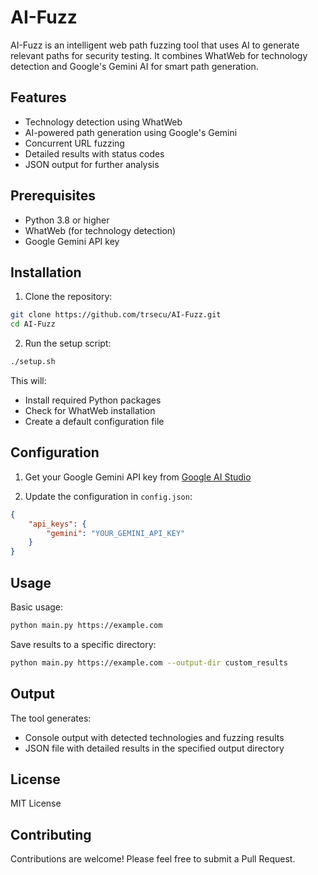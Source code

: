 # AI-Fuzz

AI-Fuzz is an intelligent web path fuzzing tool that uses AI to generate relevant paths for security testing. It combines WhatWeb for technology detection and Google's Gemini AI for smart path generation.

## Features

- Technology detection using WhatWeb
- AI-powered path generation using Google's Gemini
- Concurrent URL fuzzing
- Detailed results with status codes
- JSON output for further analysis

## Prerequisites

- Python 3.8 or higher
- WhatWeb (for technology detection)
- Google Gemini API key

## Installation

1. Clone the repository:
```bash
git clone https://github.com/trsecu/AI-Fuzz.git
cd AI-Fuzz
```

2. Run the setup script:
```bash
./setup.sh
```

This will:
- Install required Python packages
- Check for WhatWeb installation
- Create a default configuration file

## Configuration

1. Get your Google Gemini API key from [Google AI Studio](https://makersuite.google.com/app/apikey)

2. Update the configuration in `config.json`:
```json
{
    "api_keys": {
        "gemini": "YOUR_GEMINI_API_KEY"
    }
}
```

## Usage

Basic usage:
```bash
python main.py https://example.com
```

Save results to a specific directory:
```bash
python main.py https://example.com --output-dir custom_results
```

## Output

The tool generates:
- Console output with detected technologies and fuzzing results
- JSON file with detailed results in the specified output directory

## License

MIT License

## Contributing

Contributions are welcome! Please feel free to submit a Pull Request. 
